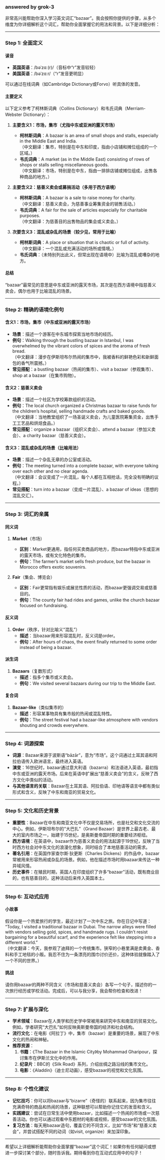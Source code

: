 ### answered by grok-3
非常高兴能帮助你深入学习英文词汇“bazaar”。我会按照你提供的步骤，从多个维度为你详细解析这个词汇，帮助你全面掌握它的用法和背景。以下是详细分析：

---

### Step 1: 全面定义

#### 读音
- **英国英语**：/bəˈzɑː(r)/（音标中“r”发音较轻）
- **美国英语**：/bəˈzɑːr/（“r”发音更明显）
  
可以通过在线词典（如Cambridge Dictionary或Forvo）听具体的发音。

#### 主要定义
以下定义参考了柯林斯词典（Collins Dictionary）和韦氏词典（Merriam-Webster Dictionary）：

1. **主要含义1：市场，集市（尤指中东或亚洲的露天市场）**
   - **柯林斯词典**：A bazaar is an area of small shops and stalls, especially in the Middle East and India.  
     （中文翻译：集市，特别是在中东和印度，指由小店铺和摊位组成的一个区域。）
   - **韦氏词典**：A market (as in the Middle East) consisting of rows of shops or stalls selling miscellaneous goods.  
     （中文翻译：市场，特别是在中东，指由一排排店铺或摊位组成，出售各种商品的地方。）

2. **主要含义2：慈善义卖会或募捐活动（多用于西方语境）**
   - **柯林斯词典**：A bazaar is a sale to raise money for charity.  
     （中文翻译：慈善义卖会，为慈善事业筹集资金的销售活动。）
   - **韦氏词典**：A fair for the sale of articles especially for charitable purposes.  
     （中文翻译：为慈善目的出售物品的集会或义卖会。）

3. **次要含义3：混乱或杂乱的场景（较少见，常用于比喻）**
   - **柯林斯词典**：A place or situation that is chaotic or full of activity.  
     （中文翻译：一个混乱或充满活动的场所或情境。）
   - **韦氏词典**：（未特别列出此义，但常出现在语境中）比喻为混乱或嘈杂的地方。

#### 总结
“bazaar”最常见的意思是中东或亚洲的露天市场，其次是在西方语境中指慈善义卖会，偶尔也用于比喻混乱的场景。

---

### Step 2: 精确的语境化例句

#### 含义1：市场，集市（中东或亚洲的露天市场）
- **场景**：描述一个游客在中东城市探索当地市场的经历。
- **例句**：Walking through the bustling bazaar in Istanbul, I was overwhelmed by the vibrant colors of spices and the aroma of fresh bread.  
  （中文翻译：漫步在伊斯坦布尔热闹的集市中，我被香料的鲜艳色彩和新鲜面包的香气所震撼。）
- **常见搭配**：a bustling bazaar（热闹的集市）、visit a bazaar（参观集市）、shop at a bazaar（在集市购物）。

#### 含义2：慈善义卖会
- **场景**：描述一个社区为学校筹款组织的活动。
- **例句**：The local church organized a Christmas bazaar to raise funds for the children’s hospital, selling handmade crafts and baked goods.  
  （中文翻译：当地教堂组织了一场圣诞义卖会，为儿童医院筹集资金，出售手工工艺品和烘焙食品。）
- **常见搭配**：organize a bazaar（组织义卖会）、attend a bazaar（参加义卖会）、a charity bazaar（慈善义卖会）。

#### 含义3：混乱或杂乱的场景（比喻用法）
- **场景**：描述一个杂乱无章的办公室或活动。
- **例句**：The meeting turned into a complete bazaar, with everyone talking over each other and no clear agenda.  
  （中文翻译：会议变成了一片混乱，每个人都在互相抢话，完全没有明确的议程。）
- **常见搭配**：turn into a bazaar（变成一片混乱）、a bazaar of ideas（思想的混乱交汇）。

---

### Step 3: 词汇的亲属

#### 同义词
1. **Market**（市场）
   - **区别**：Market更通用，指任何买卖商品的地方，而bazaar特指中东或亚洲的露天市场，或有文化特色的集市。
   - **例句**：The farmer’s market sells fresh produce, but the bazaar in Morocco offers exotic souvenirs.

2. **Fair**（集会、博览会）
   - **区别**：Fair更常指有娱乐或展览性质的活动，而bazaar更强调交易或慈善目的。
   - **例句**：The county fair had rides and games, unlike the church bazaar focused on fundraising.

#### 反义词
1. **Order**（秩序，针对比喻义“混乱”）
   - **描述**：当bazaar用来形容混乱时，反义词是order。
   - **例句**：After hours of chaos, the event finally returned to some order instead of being a bazaar.

#### 派生词
1. **Bazaars**（复数形式）
   - **描述**：指多个集市或义卖会。
   - **例句**：We visited several bazaars during our trip to the Middle East.

#### 复合词
1. **Bazaar-like**（类似集市的）
   - **描述**：形容某事物具有集市般的热闹或混乱特性。
   - **例句**：The street festival had a bazaar-like atmosphere with vendors shouting and crowds everywhere.

---

### Step 4: 词源探索

- **词源**：Bazaar来源于波斯语“bāzār”，意为“市场”。这个词通过土耳其语和阿拉伯语传入欧洲语言，最终进入英语。
- **演变**：16世纪时，bazaar通过意大利语（bazarra）和法语进入英语，最初指中东或亚洲的露天市场。后来在英语中扩展出“慈善义卖会”的含义，反映了西方文化中类似的活动。
- **与其他语言的关联**：Bazaar在土耳其语、阿拉伯语、印地语等语言中都有类似形式和含义，反映了中东和南亚的贸易文化。

---

### Step 5: 文化和历史背景

- **重要性**：Bazaar在中东和南亚文化中不仅是交易场所，也是社交和文化交流的中心。例如，伊斯坦布尔的“大巴扎”（Grand Bazaar）是世界上最古老、最大的室内市场之一，始建于15世纪，是奥斯曼帝国时期的重要经济枢纽。
- **西方语境**：在英语中，bazaar作为慈善义卖会的用法起源于19世纪，反映了当时西方社会对中东文化的浪漫化想象，同时结合了本地慈善活动的需求。
- **著名引用**：在英国作家查尔斯·狄更斯（Charles Dickens）的作品中，bazaar常被用来形容热闹或杂乱的场景。例如，他在描述市场时用bazaar来传达一种异域风情。
- **历史事件**：在殖民时期，英国人在印度组织了许多“bazaar”活动，既有商业目的，也有慈善目的，这种活动后来传入英国本土。

---

### Step 6: 互动式应用

#### 小故事
假设你是一个热爱旅行的学生，最近计划了一次中东之旅。你在日记中写道：  
“Today, I visited a traditional bazaar in Dubai. The narrow alleys were filled with vendors selling gold, spices, and handmade rugs. I couldn’t resist bargaining for a beautiful scarf, and the experience felt like stepping into a different world.”  
（中文翻译：今天，我参观了迪拜的一个传统集市。狭窄的小巷里满是卖黄金、香料和手工地毯的小贩。我忍不住为一条漂亮的围巾讨价还价，这种体验就像踏入了一个不同的世界。）

#### 挑战
请你用bazaar的两种不同含义（市场和慈善义卖会）各写一个句子，描述你的一次旅行经历或学校活动。完成后，可以与我分享，我会帮你检查和改进！

---

### Step 7: 扩展与深化

- **学术领域**：Bazaar在人类学和历史学中常被用来研究中东和南亚的贸易文化。例如，学者研究“大巴扎”如何反映奥斯曼帝国的经济和社会结构。
- **流行文化**：在电影《阿拉丁》中，集市（bazaar）是重要的场景，展现了中东文化的热闹和神秘。
- **推荐资源**：
  1. **书籍**：《The Bazaar in the Islamic City》by Mohammad Gharipour，探讨集市在伊斯兰文化中的作用。
  2. **纪录片**：BBC的《Silk Road》系列，介绍丝绸之路沿线的集市文化。
  3. **电影**：《Aladdin》（迪士尼动画），感受bazaar的视觉和文化氛围。

---

### Step 8: 个性化建议

- **记忆技巧**：你可以将bazaar与“bizarre”（奇怪的）联系起来，因为集市往往充满奇特的商品和热闹的场景，这种联想可以帮助你记住它的发音和含义。
- **实践建议**：尝试在日常生活中使用bazaar，比如描述一个热闹的市场或一次慈善活动。你也可以通过观看中东题材的电影或视频，感受bazaar的文化氛围。
- **复习方法**：每天用bazaar造句，覆盖它的不同含义，比如“市场”和“慈善义卖会”，并尝试搭配不同的动词（如visit, organize）来加深印象。

---

希望以上详细解析能帮助你全面掌握“bazaar”这个词汇！如果你有任何疑问或想进一步探讨某个部分，随时告诉我。期待看到你在互动式应用中的句子！
